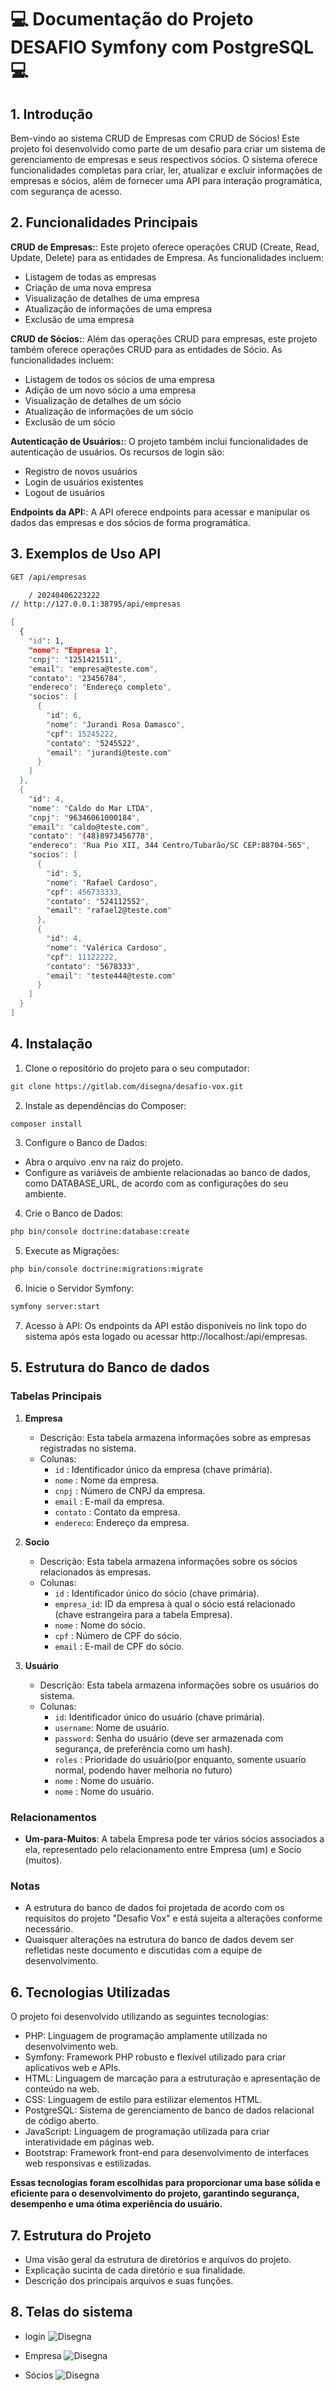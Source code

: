 # :computer: Documentação do Projeto DESAFIO Symfony com PostgreSQL  :computer:
## 1. Introdução
Bem-vindo ao sistema CRUD de Empresas com CRUD de Sócios! Este projeto foi desenvolvido como parte de um desafio para criar um sistema de gerenciamento de empresas e seus respectivos sócios. O sistema oferece funcionalidades completas para criar, ler, atualizar e excluir informações de empresas e sócios, além de fornecer uma API para interação programática, com segurança de acesso.

## 2. Funcionalidades Principais
**CRUD de Empresas:**: Este projeto oferece operações CRUD (Create, Read, Update, Delete) para as entidades de Empresa. As funcionalidades incluem:
- Listagem de todas as empresas
- Criação de uma nova empresa
- Visualização de detalhes de uma empresa
- Atualização de informações de uma empresa
- Exclusão de uma empresa

**CRUD de Sócios:**: Além das operações CRUD para empresas, este projeto também oferece operações CRUD para as entidades de Sócio. As funcionalidades incluem:
- Listagem de todos os sócios de uma empresa
- Adição de um novo sócio a uma empresa
- Visualização de detalhes de um sócio
- Atualização de informações de um sócio
- Exclusão de um sócio

**Autenticação de Usuários:**: O projeto também inclui funcionalidades de autenticação de usuários. Os recursos de login são:
- Registro de novos usuários
- Login de usuários existentes
- Logout de usuários

**Endpoints da API:**: A API oferece endpoints para acessar e manipular os dados das empresas e dos sócios de forma programática.

## 3. Exemplos de Uso API 
```bash
GET /api/empresas
```
```bash
	/ 20240406223222
// http://127.0.0.1:38795/api/empresas

[
  {
    "id": 1,
    "nome": "Empresa 1",
    "cnpj": "1251421511",
    "email": "empresa@teste.com",
    "contato": "23456784",
    "endereco": "Endereço completo",
    "socios": [
      {
        "id": 6,
        "nome": "Jurandi Rosa Damasco",
        "cpf": 15245222,
        "contato": "5245522",
        "email": "jurandi@teste.com"
      }
    ]
  },
  {
    "id": 4,
    "nome": "Caldo do Mar LTDA",
    "cnpj": "96346061000184",
    "email": "caldo@teste.com",
    "contato": "(48)8973456778",
    "endereco": "Rua Pio XII, 344 Centro/Tubarão/SC CEP:88704-565",
    "socios": [
      {
        "id": 5,
        "nome": "Rafael Cardoso",
        "cpf": 456733333,
        "contato": "524112552",
        "email": "rafael2@teste.com"
      },
      {
        "id": 4,
        "nome": "Valérica Cardoso",
        "cpf": 11122222,
        "contato": "5678333",
        "email": "teste444@teste.com"
      }
    ]
  }
]
```
## 4. Instalação
1. Clone o repositório do projeto para o seu computador:
```bash
git clone https://gitlab.com/disegna/desafio-vox.git
```
2. Instale as dependências do Composer:
```bash
composer install
```
3. Configure o Banco de Dados:
- Abra o arquivo .env na raiz do projeto.
- Configure as variáveis de ambiente relacionadas ao banco de dados, como DATABASE_URL, de acordo com as configurações do seu ambiente.

4. Crie o Banco de Dados:
```bash
php bin/console doctrine:database:create
```
5. Execute as Migrações:
```bash
php bin/console doctrine:migrations:migrate
```

6. Inicie o Servidor Symfony:
```bash
symfony server:start
```

7. Acesso à API:
Os endpoints da API estão disponíveis no link topo do sistema após esta logado ou acessar
 http://localhost:<porta>/api/empresas.
 
## 5. Estrutura do Banco de dados
### Tabelas Principais

1. **Empresa**
   - Descrição: Esta tabela armazena informações sobre as empresas registradas no sistema.
   - Colunas:
     - `id`		 : Identificador único da empresa (chave primária).
     - `nome`	 : Nome da empresa.
     - `cnpj`	 : Número de CNPJ da empresa.
	 - `email`	 : E-mail da empresa.
	 - `contato` : Contato da empresa.
     - `endereco`: Endereço da empresa.

2. **Socio**
   - Descrição: Esta tabela armazena informações sobre os sócios relacionados às empresas.
   - Colunas:
     - `id`		   : Identificador único do sócio (chave primária).
	 - `empresa_id`: ID da empresa à qual o sócio está relacionado (chave estrangeira para a tabela Empresa).
     - `nome`	   : Nome do sócio.
     - `cpf`	   : Número de CPF do sócio.
     - `email`	   : E-mail de CPF do sócio.

3. **Usuário**
   - Descrição: Esta tabela armazena informações sobre os usuários do sistema.
   - Colunas:
     - `id`: Identificador único do usuário (chave primária).
     - `username`: Nome de usuário.
     - `password`: Senha do usuário (deve ser armazenada com segurança, de preferência como um hash).
	 - `roles`   : Prioridade do usuário(por enquanto, somente usuario normal, podendo haver melhoria no futuro)
     - `nome`    : Nome do usuário.
     - `nome`    : Nome do usuário.
	 
### Relacionamentos

- **Um-para-Muitos**: A tabela Empresa pode ter vários sócios associados a ela, representado pelo relacionamento entre Empresa (um) e Socio (muitos).

### Notas

- A estrutura do banco de dados foi projetada de acordo com os requisitos do projeto "Desafio Vox" e está sujeita a alterações conforme necessário.
- Quaisquer alterações na estrutura do banco de dados devem ser refletidas neste documento e discutidas com a equipe de desenvolvimento.

## 6. Tecnologias Utilizadas
O projeto foi desenvolvido utilizando as seguintes tecnologias:
- PHP: Linguagem de programação amplamente utilizada no desenvolvimento web.
- Symfony: Framework PHP robusto e flexível utilizado para criar aplicativos web e APIs.
- HTML: Linguagem de marcação para a estruturação e apresentação de conteúdo na web.
- CSS: Linguagem de estilo para estilizar elementos HTML.
- PostgreSQL: Sistema de gerenciamento de banco de dados relacional de código aberto.
- JavaScript: Linguagem de programação utilizada para criar interatividade em páginas web.
- Bootstrap: Framework front-end para desenvolvimento de interfaces web responsivas e estilizadas.

**Essas tecnologias foram escolhidas para proporcionar uma base sólida e eficiente para o desenvolvimento do projeto, garantindo segurança, desempenho e uma ótima experiência do usuário.**

## 7. Estrutura do Projeto
- Uma visão geral da estrutura de diretórios e arquivos do projeto.
- Explicação sucinta de cada diretório e sua finalidade.
- Descrição dos principais arquivos e suas funções.

## 8. Telas do sistema
- login
![Disegna](https://gitlab.com/disegna/desafio-vox/-/raw/master/public/img/login.jpg?ref_type=heads)

- Empresa
![Disegna](https://gitlab.com/disegna/desafio-vox/-/raw/master/public/img/empresa.jpg?ref_type=heads)

- Sócios
![Disegna](https://gitlab.com/disegna/desafio-vox/-/raw/master/public/img/socio.jpg?ref_type=heads)